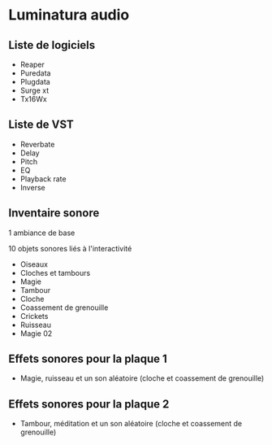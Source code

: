 # Luminatura audio

## Liste de logiciels
* Reaper
* Puredata
* Plugdata
* Surge xt
* Tx16Wx

## Liste de VST
* Reverbate
* Delay
* Pitch
* EQ
* Playback rate
* Inverse

## Inventaire sonore
1 ambiance de base

10 objets sonores liés à l'interactivité
* Oiseaux
* Cloches et tambours
* Magie
* Tambour
* Cloche
* Coassement de grenouille
* Crickets
* Ruisseau
* Magie 02

## Effets sonores pour la plaque 1
* Magie, ruisseau et un son aléatoire (cloche et coassement de grenouille)

## Effets sonores pour la plaque 2
* Tambour, méditation et un son aléatoire (cloche et coassement de grenouille)
